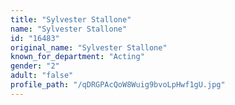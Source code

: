 ```yaml
---
title: "Sylvester Stallone"
name: "Sylvester Stallone"
id: "16483"
original_name: "Sylvester Stallone"
known_for_department: "Acting"
gender: "2"
adult: "false"
profile_path: "/qDRGPAcQoW8Wuig9bvoLpHwf1gU.jpg"
---
```

